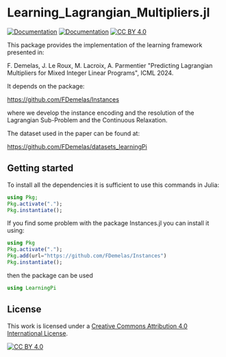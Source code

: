 # Learning_Lagrangian_Multipliers.jl
[![Documentation](https://img.shields.io/badge/docs-latest-blue.svg)](https://fdemelas.github.io/Learning_Lagrangian_Multipliers.jl/dev/)
[![Documentation](https://github.com/FDemelas/Learning_Lagrangian_Multipliers.jl/actions/workflows/documentation.yml/badge.svg?branch=main)](https://github.com/FDemelas/Learning_Lagrangian_Multipliers.jl/actions/workflows/documentation.yml)
[![CC BY 4.0][cc-by-shield]][cc-by]

This package provides the implementation of the learning framework presented in: 

 F. Demelas, J. Le Roux, M. Lacroix, A. Parmentier "Predicting Lagrangian Multipliers for Mixed Integer Linear Programs", ICML 2024. 

It depends on the package:

https://github.com/FDemelas/Instances

where we develop the instance encoding and the resolution of the Lagrangian Sub-Problem and the Continuous Relaxation.

The dataset used in the paper can be found at:

https://github.com/FDemelas/datasets_learningPi

## Getting started

To install all the dependencies it is sufficient to use this commands in Julia:

```julia
using Pkg;
Pkg.activate(".");
Pkg.instantiate();
```

If you find some problem with the package Instances.jl you can install it using:

 ```julia
using Pkg
Pkg.activate(".");
Pkg.add(url="https://github.com/FDemelas/Instances")
Pkg.instantiate();
```

then the package can be used 

```julia
using LearningPi
```

## License

This work is licensed under a
[Creative Commons Attribution 4.0 International License][cc-by].

[![CC BY 4.0][cc-by-image]][cc-by]

[cc-by]: http://creativecommons.org/licenses/by/4.0/
[cc-by-image]: https://i.creativecommons.org/l/by/4.0/88x31.png
[cc-by-shield]: https://img.shields.io/badge/License-CC%20BY%204.0-lightgrey.svg
